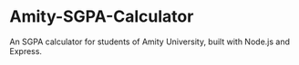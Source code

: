 # Amity-SGPA-Calculator
An SGPA calculator for students of Amity University, built with Node.js and Express.
